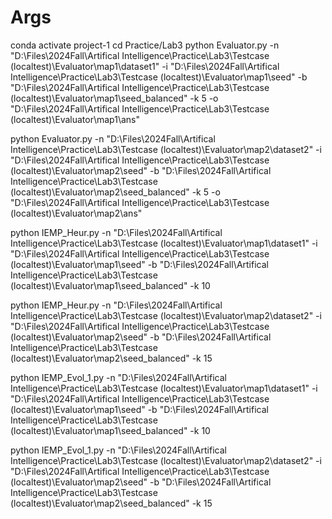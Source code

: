 # Args

conda activate project-1
cd Practice/Lab3
python Evaluator.py -n "D:\\Files\\2024Fall\\Artifical Intelligence\\Practice\\Lab3\\Testcase (localtest)\\Evaluator\\map1\\dataset1" -i "D:\\Files\\2024Fall\\Artifical Intelligence\\Practice\\Lab3\\Testcase (localtest)\\Evaluator\\map1\\seed" -b "D:\\Files\\2024Fall\\Artifical Intelligence\\Practice\\Lab3\\Testcase (localtest)\\Evaluator\\map1\\seed_balanced" -k 5 -o  "D:\\Files\\2024Fall\\Artifical Intelligence\\Practice\\Lab3\\Testcase (localtest)\\Evaluator\\map1\\ans"

python Evaluator.py -n "D:\\Files\\2024Fall\\Artifical Intelligence\\Practice\\Lab3\\Testcase (localtest)\\Evaluator\\map2\\dataset2" -i "D:\\Files\\2024Fall\\Artifical Intelligence\\Practice\\Lab3\\Testcase (localtest)\\Evaluator\\map2\\seed" -b "D:\\Files\\2024Fall\\Artifical Intelligence\\Practice\\Lab3\\Testcase (localtest)\\Evaluator\\map2\\seed_balanced" -k 5 -o  "D:\\Files\\2024Fall\\Artifical Intelligence\\Practice\\Lab3\\Testcase (localtest)\\Evaluator\\map2\\ans"

python IEMP_Heur.py -n "D:\\Files\\2024Fall\\Artifical Intelligence\\Practice\\Lab3\\Testcase (localtest)\\Evaluator\\map1\\dataset1" -i "D:\\Files\\2024Fall\\Artifical Intelligence\\Practice\\Lab3\\Testcase (localtest)\\Evaluator\\map1\\seed" -b "D:\\Files\\2024Fall\\Artifical Intelligence\\Practice\\Lab3\\Testcase (localtest)\\Evaluator\\map1\\seed_balanced" -k 10

python IEMP_Heur.py -n "D:\\Files\\2024Fall\\Artifical Intelligence\\Practice\\Lab3\\Testcase (localtest)\\Evaluator\\map2\\dataset2" -i "D:\\Files\\2024Fall\\Artifical Intelligence\\Practice\\Lab3\\Testcase (localtest)\\Evaluator\\map2\\seed" -b "D:\\Files\\2024Fall\\Artifical Intelligence\\Practice\\Lab3\\Testcase (localtest)\\Evaluator\\map2\\seed_balanced" -k 15

python IEMP_Evol_1.py -n "D:\\Files\\2024Fall\\Artifical Intelligence\\Practice\\Lab3\\Testcase (localtest)\\Evaluator\\map1\\dataset1" -i "D:\\Files\\2024Fall\\Artifical Intelligence\\Practice\\Lab3\\Testcase (localtest)\\Evaluator\\map1\\seed" -b "D:\\Files\\2024Fall\\Artifical Intelligence\\Practice\\Lab3\\Testcase (localtest)\\Evaluator\\map1\\seed_balanced" -k 10

python IEMP_Evol_1.py -n "D:\\Files\\2024Fall\\Artifical Intelligence\\Practice\\Lab3\\Testcase (localtest)\\Evaluator\\map2\\dataset2" -i "D:\\Files\\2024Fall\\Artifical Intelligence\\Practice\\Lab3\\Testcase (localtest)\\Evaluator\\map2\\seed" -b "D:\\Files\\2024Fall\\Artifical Intelligence\\Practice\\Lab3\\Testcase (localtest)\\Evaluator\\map2\\seed_balanced" -k 15